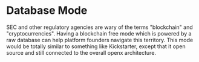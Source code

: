 # Database Mode

SEC and other regulatory agencies are wary of the terms "blockchain" and "cryptocurrencies". Having a blockchain free mode which is powered by a raw database can help platform founders navigate this territory. This mode would be totally similar to something like Kickstarter, except that it open source and still connected to the overall openx architecture.

